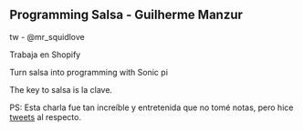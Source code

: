 ## Programming Salsa - Guilherme Manzur
tw - @mr_squidlove

Trabaja en Shopify

Turn salsa into programming with Sonic pi

The key to salsa is la clave.

PS: Esta charla fue tan increíble y entretenida que no tomé notas, pero hice [tweets](https://twitter.com/sarajoha23/status/1175131751682838528?s=20) al respecto.